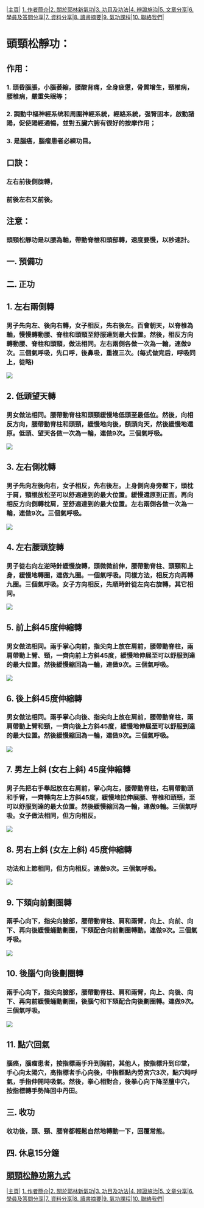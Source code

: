 |[主頁](/README.md)| [1. 作者簡介](/a10.md)|[2. 關於郭林新氣功](/a1.md)|[3. 功目及功法](/a2.md)|[4. 辨證施治](/a3.md)|[5. 文章分享](/a5.md)|[6. 學員及答問分享](/a6.md)|[7. 資料分享](/a7.md)|[8. 讀書摘要](/a4.md)|[9. 氣功課程](/郭林新氣功課程.md)|[10. 聯絡我們](/a9.md)|

# 頭頸松靜功：  

## 作用： 

### 1. 頭昏腦脹，小腦萎縮，腰酸背痛，全身疲憊，骨質增生，頸椎病，腰椎病，嚴重失眠等；  
### 2. 調動中樞神經系统和周圍神經系統，經絡系統，强腎固本，啟動諸陽，促使陽經通暢，並對五臟六腑有很好的按摩作用；  
### 3. 是腦癌，腦瘤患者必練功目。  

## 口訣：  

### 左右前後側旋轉，  
### 前後左右又前後。  

## 注意：  

### 頭頸松靜功是以腰為軸，帶動脊椎和頭部轉，速度要慢，以秒速計。  

## 一. 預備功  

## 二. 正功  

## 1. 左右兩側轉  

### 男子先向左、後向右轉，女子相反，先右後左。百會朝天，以脊椎為軸，慢慢轉動腰、脊柱和頭頸至舒服達到最大位置。然後，相反方向轉動腰、脊柱和頭頸，做法相同。左右兩側各做一次為一輪，連做9次。三個氣呼吸，先口呼，後鼻吸，重複三次。(每式做完后，呼吸同上，從略)  

[![](https://img.youtube.com/vi/5ItjYBuNHb8/0.jpg)](https://www.youtube.com/watch?v=5ItjYBuNHb8 "頭頸松靜功第一式")  
 
## 2. 低頭望天轉  
### 男女做法相同。腰帶動脊柱和頭頸緩慢地低頭至最低位。然後，向相反方向，腰帶動脊柱和頭頸，緩慢地向後，額頭向天，然後緩慢地還原。低頭、望天各做一次為一輪，連做9次。三個氣呼吸。  

[![](https://img.youtube.com/vi/H1KK-04VJ5Y/0.jpg)](https://www.youtube.com/watch?v=H1KK-04VJ5Y "頭頸松靜功第二式")  

## 3. 左右側枕轉  
### 男子先向左後向右，女子相反，先右後左。上身側向身旁壓下，頭枕于肩，頸根放松至可以舒適達到的最大位置。緩慢還原到正面。再向相反方向側轉枕肩，至舒適達到的最大位置。左右兩側各做一次為一輪，連做9次。三個氣呼吸。  

[![](https://img.youtube.com/vi/uIscEbq7IgI/0.jpg)](https://www.youtube.com/watch?v=uIscEbq7IgI "頭頸松靜功第三式")  

## 4. 左右腰頭旋轉  
### 男子從右向左逆時針緩慢旋轉，頭微微前伸，腰帶動脊柱、頭頸和上身，緩慢地轉圈，連做九圈。一個氣呼吸。同樣方法，相反方向再轉九圈。三個氣呼吸。女子方向相反，先順時針從左向右旋轉，其它相同。  

[![](https://img.youtube.com/vi/fwGieZhcX_k/0.jpg)](https://www.youtube.com/watch?v=fwGieZhcX_k "頭頸松靜功第四式")  

## 5. 前上斜45度伸縮轉  
### 男女做法相同。兩手掌心向前，指尖向上放在肩前，腰帶動脊柱，兩肩帶動上臂、頸，一齊向前上方斜45度，緩慢地伸展至可以舒服到達的最大位置。然後緩慢縮回為一輪，連做9次。三個氣呼吸。  

[![](https://img.youtube.com/vi/C7ZYlH_hcCM/0.jpg)](https://www.youtube.com/watch?v=C7ZYlH_hcCM "頭頸松靜功第五式")  

## 6. 後上斜45度伸縮轉  
### 男女做法相同。兩手掌心向後、指尖向上放在肩前，腰帶動脊柱，兩肩帶動上臂和頸，一齊向後上方斜45度，緩慢地伸展至可以舒服到達的最大位置。然後緩慢縮回為一輪，連做9次。三個氣呼吸。  

[![](https://img.youtube.com/vi/S4X2EhlTd5o/0.jpg)](https://www.youtube.com/watch?v=S4X2EhlTd5o "頭頸松靜功第六式")  

## 7. 男左上斜 (女右上斜) 45度伸縮轉  
### 男子先把右手舉起放在右肩前，掌心向左，腰帶動脊柱，右肩帶動頭和手臂，一齊轉向左上方斜45度，緩慢地拉伸展腰、脊椎和頭頸，至可以舒服到達的最大位置。然後緩慢縮回為一輪，連做9輪。三個氣呼吸。女子做法相同，但方向相反。  

[![](https://img.youtube.com/vi/Suc8KMaNTm4/0.jpg)](https://www.youtube.com/watch?v=Suc8KMaNTm4 "頭頸松靜功第七式")  

## 8. 男右上斜 (女左上斜) 45度伸縮轉  
### 功法和上節相同，但方向相反。連做9次。三個氣呼吸。  

[![](https://img.youtube.com/vi/XBdicefn384/0.jpg)](https://www.youtube.com/watch?v=XBdicefn384 "頭頸松靜功第八式")  

## 9. 下頦向前劃圈轉  
### 兩手心向下，指尖向臉部，腰帶動脊柱、肩和兩臂，向上、向前、向下、再向後緩慢蛹動劃圈，下頦配合向前劃圈轉動。連做9次。三個氣呼吸。  

[![](https://img.youtube.com/vi/gRjFGvDs6Uw/0.jpg)](https://www.youtube.com/watch?v=gRjFGvDs6Uw "頭頸松靜功第九式")  

## 10. 後腦勺向後劃圈轉  
### 兩手心向下，指尖向臉部，腰帶動脊柱、肩和兩臂，向上、向後、向下、再向前緩慢蛹動劃圈，後腦勺和下頦配合向後劃圈轉。連做9次。三個氣呼吸。  

[![](https://img.youtube.com/vi/hEIXGS7qpag/0.jpg)](https://www.youtube.com/watch?v=hEIXGS7qpag "頭頸松靜功第十式")  

## 11. 點穴回氣
### 腦癌，腦瘤患者，按指標兩手升到胸前，其他人，按指標升到印堂，手心向太陽穴，高指標者手心向後，中指輕點內勞宮穴3次，點穴時呼氣，手指伸開時吸氣。然後，拳心相對合，後拳心向下降至膻中穴，按指標轉手勢降回中丹田。  
  
## 三. 收功  

### 收功後，頭、頸、腰脊都輕鬆自然地轉動一下，回覆常態。   

## 四. 休息15分鐘   

## [頭頸松静功第九式](/頭頸松静功第九式.md)  

|[主頁](/README.md)| [1. 作者簡介](/a10.md)|[2. 關於郭林新氣功](/a1.md)|[3. 功目及功法](/a2.md)|[4. 辨證施治](/a3.md)|[5. 文章分享](/a5.md)|[6. 學員及答問分享](/a6.md)|[7. 資料分享](/a7.md)|[8. 讀書摘要](/a4.md)|[9. 氣功課程](/郭林新氣功課程.md)|[10. 聯絡我們](/a9.md)|


